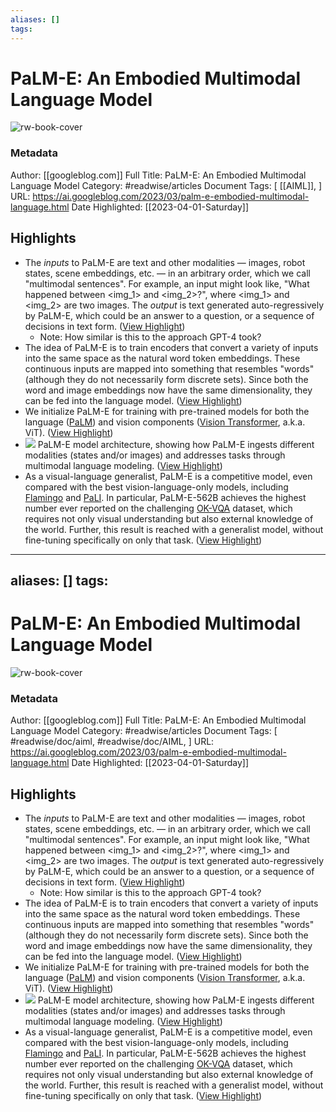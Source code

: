 ```yaml
---
aliases: []
tags:
---
```

# PaLM-E: An Embodied Multimodal Language Model

![rw-book-cover](https://blogger.googleusercontent.com/img/b/R29vZ2xl/AVvXsEi9Sc6PZ4Ebbi6Op6Lm3eYItsJJidxdqG7-zKZbRQ2L7_AKajgh7MLYybZZw3XHBvRro_GmGSOKjtyghhsNz8iXxBVODBLtbjesTkPo1lGzhwbLZVLT2k7W5QFdC2_C7no1cxeiDed75QJip1fTc9_FqKOBhGdK81pEyCzvZGfRgYji4Tvqbn2lFI2dqw/w1200-h630-p-k-no-nu/PalmE-Lg.gif)
### Metadata
Author: [[googleblog.com]]
Full Title: PaLM-E: An Embodied Multimodal Language Model
Category: #readwise/articles
Document Tags: [ [[AIML]], ]
URL: https://ai.googleblog.com/2023/03/palm-e-embodied-multimodal-language.html
Date Highlighted: [[2023-04-01-Saturday]]

## Highlights
- The *inputs* to PaLM-E are text and other modalities — images, robot states, scene embeddings, etc. — in an arbitrary order, which we call "multimodal sentences". For example, an input might look like, "What happened between <img_1> and <img_2>?", where <img_1> and <img_2> are two images. The *output* is text generated auto-regressively by PaLM-E, which could be an answer to a question, or a sequence of decisions in text form. ([View Highlight](https://read.readwise.io/read/01gwykqqcb1es5vjhpr2vknyv7))
    - Note: How similar is this to the approach GPT-4 took?
- The idea of PaLM-E is to train encoders that convert a variety of inputs into the same space as the natural word token embeddings. These continuous inputs are mapped into something that resembles "words" (although they do not necessarily form discrete sets). Since both the word and image embeddings now have the same dimensionality, they can be fed into the language model. ([View Highlight](https://read.readwise.io/read/01gwyknb6vrq0gf5qde4ffz1yn))
- We initialize PaLM-E for training with pre-trained models for both the language ([PaLM](https://ai.googleblog.com/2022/04/pathways-language-model-palm-scaling-to.html)) and vision components ([Vision Transformer](https://ai.googleblog.com/2020/12/transformers-for-image-recognition-at.html), a.k.a. ViT). ([View Highlight](https://read.readwise.io/read/01gwyknr92znjfkj4erzyxwbgq))
- [![](https://blogger.googleusercontent.com/img/b/R29vZ2xl/AVvXsEgV4l0MeJLT7W5ais8ulrmeB0OKn5kDR6IWvKUIyXvtURRI2j6iG_-S7c2k05PPLOI7CTSWc3uXmwCJoMsTTHLBgXlCtyXo6dXUbnvp89CDyyU503uNPRWtNaHKuJOd0xemtohsDj9zWejyc1-Mwa8p7Xa4HblsH-NWRrLO8TGllZw11YOZcziji_Qofg/s16000/image6.png)](https://blogger.googleusercontent.com/img/b/R29vZ2xl/AVvXsEgV4l0MeJLT7W5ais8ulrmeB0OKn5kDR6IWvKUIyXvtURRI2j6iG_-S7c2k05PPLOI7CTSWc3uXmwCJoMsTTHLBgXlCtyXo6dXUbnvp89CDyyU503uNPRWtNaHKuJOd0xemtohsDj9zWejyc1-Mwa8p7Xa4HblsH-NWRrLO8TGllZw11YOZcziji_Qofg/s1242/image6.png)
  PaLM-E model architecture, showing how PaLM-E ingests different modalities (states and/or images) and addresses tasks through multimodal language modeling. ([View Highlight](https://read.readwise.io/read/01gwykp5gytps9zm620xzn2h2q))
- As a visual-language generalist, PaLM-E is a competitive model, even compared with the best vision-language-only models, including [Flamingo](https://www.deepmind.com/blog/tackling-multiple-tasks-with-a-single-visual-language-model) and [PaLI](https://ai.googleblog.com/2022/09/pali-scaling-language-image-learning-in.html). In particular, PaLM-E-562B achieves the highest number ever reported on the challenging [OK-VQA](https://okvqa.allenai.org/) dataset, which requires not only visual understanding but also external knowledge of the world. Further, this result is reached with a generalist model, without fine-tuning specifically on only that task. ([View Highlight](https://read.readwise.io/read/01gwymbc7rk754f92510vac9nw))
---
aliases: []
tags:
---
# PaLM-E: An Embodied Multimodal Language Model

![rw-book-cover](https://blogger.googleusercontent.com/img/b/R29vZ2xl/AVvXsEi9Sc6PZ4Ebbi6Op6Lm3eYItsJJidxdqG7-zKZbRQ2L7_AKajgh7MLYybZZw3XHBvRro_GmGSOKjtyghhsNz8iXxBVODBLtbjesTkPo1lGzhwbLZVLT2k7W5QFdC2_C7no1cxeiDed75QJip1fTc9_FqKOBhGdK81pEyCzvZGfRgYji4Tvqbn2lFI2dqw/w1200-h630-p-k-no-nu/PalmE-Lg.gif)
### Metadata
Author: [[googleblog.com]]
Full Title: PaLM-E: An Embodied Multimodal Language Model
Category: #readwise/articles
Document Tags: [ #readwise/doc/aiml,  #readwise/doc/AIML, ]
URL: https://ai.googleblog.com/2023/03/palm-e-embodied-multimodal-language.html
Date Highlighted: [[2023-04-01-Saturday]]

## Highlights
- The *inputs* to PaLM-E are text and other modalities — images, robot states, scene embeddings, etc. — in an arbitrary order, which we call "multimodal sentences". For example, an input might look like, "What happened between <img_1> and <img_2>?", where <img_1> and <img_2> are two images. The *output* is text generated auto-regressively by PaLM-E, which could be an answer to a question, or a sequence of decisions in text form. ([View Highlight](https://read.readwise.io/read/01gwykqqcb1es5vjhpr2vknyv7))
    - Note: How similar is this to the approach GPT-4 took?
- The idea of PaLM-E is to train encoders that convert a variety of inputs into the same space as the natural word token embeddings. These continuous inputs are mapped into something that resembles "words" (although they do not necessarily form discrete sets). Since both the word and image embeddings now have the same dimensionality, they can be fed into the language model. ([View Highlight](https://read.readwise.io/read/01gwyknb6vrq0gf5qde4ffz1yn))
- We initialize PaLM-E for training with pre-trained models for both the language ([PaLM](https://ai.googleblog.com/2022/04/pathways-language-model-palm-scaling-to.html)) and vision components ([Vision Transformer](https://ai.googleblog.com/2020/12/transformers-for-image-recognition-at.html), a.k.a. ViT). ([View Highlight](https://read.readwise.io/read/01gwyknr92znjfkj4erzyxwbgq))
- [![](https://blogger.googleusercontent.com/img/b/R29vZ2xl/AVvXsEgV4l0MeJLT7W5ais8ulrmeB0OKn5kDR6IWvKUIyXvtURRI2j6iG_-S7c2k05PPLOI7CTSWc3uXmwCJoMsTTHLBgXlCtyXo6dXUbnvp89CDyyU503uNPRWtNaHKuJOd0xemtohsDj9zWejyc1-Mwa8p7Xa4HblsH-NWRrLO8TGllZw11YOZcziji_Qofg/s16000/image6.png)](https://blogger.googleusercontent.com/img/b/R29vZ2xl/AVvXsEgV4l0MeJLT7W5ais8ulrmeB0OKn5kDR6IWvKUIyXvtURRI2j6iG_-S7c2k05PPLOI7CTSWc3uXmwCJoMsTTHLBgXlCtyXo6dXUbnvp89CDyyU503uNPRWtNaHKuJOd0xemtohsDj9zWejyc1-Mwa8p7Xa4HblsH-NWRrLO8TGllZw11YOZcziji_Qofg/s1242/image6.png)
  PaLM-E model architecture, showing how PaLM-E ingests different modalities (states and/or images) and addresses tasks through multimodal language modeling. ([View Highlight](https://read.readwise.io/read/01gwykp5gytps9zm620xzn2h2q))
- As a visual-language generalist, PaLM-E is a competitive model, even compared with the best vision-language-only models, including [Flamingo](https://www.deepmind.com/blog/tackling-multiple-tasks-with-a-single-visual-language-model) and [PaLI](https://ai.googleblog.com/2022/09/pali-scaling-language-image-learning-in.html). In particular, PaLM-E-562B achieves the highest number ever reported on the challenging [OK-VQA](https://okvqa.allenai.org/) dataset, which requires not only visual understanding but also external knowledge of the world. Further, this result is reached with a generalist model, without fine-tuning specifically on only that task. ([View Highlight](https://read.readwise.io/read/01gwymbc7rk754f92510vac9nw))


